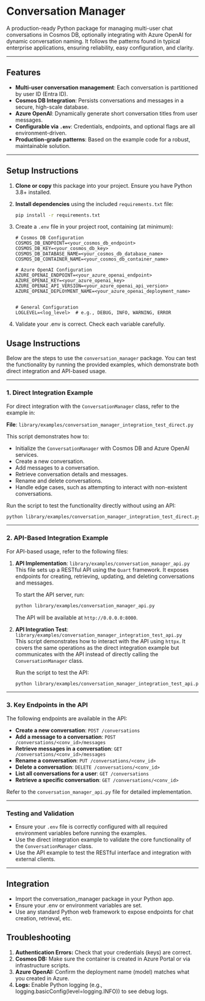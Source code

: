 # Conversation Manager

A production-ready Python package for managing multi-user chat conversations in Cosmos DB, optionally integrating with Azure OpenAI for dynamic conversation naming. It follows the patterns found in typical enterprise applications, ensuring reliability, easy configuration, and clarity.

---

## Features

- **Multi-user conversation management**: Each conversation is partitioned by user ID (Entra ID).
- **Cosmos DB Integration**: Persists conversations and messages in a secure, high-scale database.
- **Azure OpenAI**: Dynamically generate short conversation titles from user messages.
- **Configurable via `.env`**: Credentials, endpoints, and optional flags are all environment-driven.
- **Production-grade patterns**: Based on the example code for a robust, maintainable solution.

---

## Setup Instructions

1. **Clone or copy** this package into your project. Ensure you have Python 3.8+ installed.

2. **Install dependencies** using the included `requirements.txt` file:
   ```bash
   pip install -r requirements.txt
   ```

3. Create a `.env` file in your project root, containing (at minimum):

   ```env
   # Cosmos DB Configuration
   COSMOS_DB_ENDPOINT=<your_cosmos_db_endpoint>
   COSMOS_DB_KEY=<your_cosmos_db_key>
   COSMOS_DB_DATABASE_NAME=<your_cosmos_db_database_name>
   COSMOS_DB_CONTAINER_NAME=<your_cosmos_db_container_name>

   # Azure OpenAI Configuration
   AZURE_OPENAI_ENDPOINT=<your_azure_openai_endpoint>
   AZURE_OPENAI_KEY=<your_azure_openai_key>
   AZURE_OPENAI_API_VERSION=<your_azure_openai_api_version>
   AZURE_OPENAI_DEPLOYMENT_NAME=<your_azure_openai_deployment_name>


   # General Configuration
   LOGLEVEL=<log_level>  # e.g., DEBUG, INFO, WARNING, ERROR
   ```

4. Validate your .env is correct. Check each variable carefully.

## Usage Instructions

Below are the steps to use the `conversation_manager` package. You can test the functionality by running the provided examples, which demonstrate both direct integration and API-based usage.

---

### 1. Direct Integration Example

For direct integration with the `ConversationManager` class, refer to the example in:

**File**: `library/examples/conversation_manager_integration_test_direct.py`

This script demonstrates how to:

- Initialize the `ConversationManager` with Cosmos DB and Azure OpenAI services.
- Create a new conversation.
- Add messages to a conversation.
- Retrieve conversation details and messages.
- Rename and delete conversations.
- Handle edge cases, such as attempting to interact with non-existent conversations.

Run the script to test the functionality directly without using an API:

```bash
python library/examples/conversation_manager_integration_test_direct.py
```

---

### 2. API-Based Integration Example

For API-based usage, refer to the following files:

1. **API Implementation**: `library/examples/conversation_manager_api.py`  
   This file sets up a RESTful API using the `Quart` framework. It exposes endpoints for creating, retrieving, updating, and deleting conversations and messages.

   To start the API server, run:

   ```bash
   python library/examples/conversation_manager_api.py
   ```

   The API will be available at `http://0.0.0.0:8000`.

2. **API Integration Test**: `library/examples/conversation_manager_integration_test_api.py`  
   This script demonstrates how to interact with the API using `httpx`. It covers the same operations as the direct integration example but communicates with the API instead of directly calling the `ConversationManager` class.

   Run the script to test the API:

   ```bash
   python library/examples/conversation_manager_integration_test_api.py
   ```

---

### 3. Key Endpoints in the API

The following endpoints are available in the API:

- **Create a new conversation**: `POST /conversations`
- **Add a message to a conversation**: `POST /conversations/<conv_id>/messages`
- **Retrieve messages in a conversation**: `GET /conversations/<conv_id>/messages`
- **Rename a conversation**: `PUT /conversations/<conv_id>`
- **Delete a conversation**: `DELETE /conversations/<conv_id>`
- **List all conversations for a user**: `GET /conversations`
- **Retrieve a specific conversation**: `GET /conversations/<conv_id>`

Refer to the `conversation_manager_api.py` file for detailed implementation.

---

### Testing and Validation

- Ensure your `.env` file is correctly configured with all required environment variables before running the examples.
- Use the direct integration example to validate the core functionality of the `ConversationManager` class.
- Use the API example to test the RESTful interface and integration with external clients.

---

## Integration

- Import the conversation_manager package in your Python app.
- Ensure your .env or environment variables are set.
- Use any standard Python web framework to expose endpoints for chat creation, retrieval, etc.

## Troubleshooting

1. **Authentication Errors:** Check that your credentials (keys) are correct.
2. **Cosmos DB:** Make sure the container is created in Azure Portal or via infrastructure scripts.
3. **Azure OpenAI:** Confirm the deployment name (model) matches what you created in Azure.
4. **Logs:** Enable Python logging (e.g., logging.basicConfig(level=logging.INFO)) to see debug logs.

